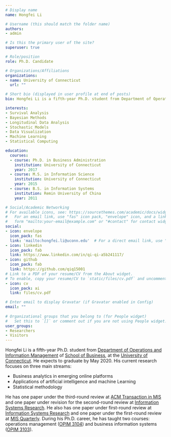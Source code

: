 ```yaml
---
# Display name
name: Hongfei Li

# Username (this should match the folder name)
authors:
- admin

# Is this the primary user of the site?
superuser: true

# Role/position
role: Ph.D. Candidate

# Organizations/Affiliations
organizations:
- name: University of Connecticut
  url: ""

# Short bio (displayed in user profile at end of posts)
bio: Hongfei Li is a fifth-year Ph.D. student from Department of Operations and Information Management of School of Business, at the University of Connecticut. He expects to graduate by May 2020. His current research focuses on three main streams.

interests:
- Survival Analysis
- Bayesian Methods
- Longitudinal Data Analysis
- Stochastic Models
- Data Visualization
- Machine Learning
- Statistical Computing

education:
  courses:
  - course: Ph.D. in Business Administration
    institution: University of Connecticut
    year: 2017
  - course: M.S. in Information Science
    institution: University of Connecticut
    year: 2015
  - course: B.S. in Information Systems
    institution: Remin University of China
    year: 2011

# Social/Academic Networking
# For available icons, see: https://sourcethemes.com/academic/docs/widgets/#icons
#   For an email link, use "fas" icon pack, "envelope" icon, and a link in the
#   form "mailto:your-email@example.com" or "#contact" for contact widget.
social:
- icon: envelope
  icon_pack: fas
  link: 'mailto:hongfei.li@uconn.edu'  # For a direct email link, use "mailto:test@example.org".
- icon: linkedin
  icon_pack: fab
  link: https://www.linkedin.com/in/qi-qi-a5b241117/
- icon: github
  icon_pack: fab
  link: https://github.com/qiq15001
# Link to a PDF of your resume/CV from the About widget.
# To enable, copy your resume/CV to `static/files/cv.pdf` and uncomment the lines below.  
- icon: cv
  icon_pack: ai
  link: files/cv.pdf

# Enter email to display Gravatar (if Gravatar enabled in Config)
email: ""
  
# Organizational groups that you belong to (for People widget)
#   Set this to `[]` or comment out if you are not using People widget.  
user_groups:
- Researchers
- Visitors
---
```


Hongfei Li is a fifth-year Ph.D. student from [Department of Operations and Information Management](https://opim.business.uconn.edu/) of [School of Business](https://www.business.uconn.edu/), at the [University of Connecticut](https://uconn.edu/). He expects to graduate by May 2020. His current research focuses on three main streams: 

* Business analytics in emerging online platforms
* Applications of artificial intelligence and machine Learning 
* Statistical methodology

He has one paper under the third-round review at [ACM Transaction in MIS](https://tmis.acm.org/) and one paper under revision for the second-round review at [Information Systems Research](https://pubsonline.informs.org/journal/isre). He also has one paper under first-round review at [Information Systems Research](https://pubsonline.informs.org/journal/isre) and one paper under the first-round review at [MIS Quarterly](https://www.misq.org/). During his Ph.D. career, he has taught two courses: operations management ([OPIM 3104](https://hongfeiuconn.github.io/OPIM3104/)) and business information systems ([OPIM 3103](https://hongfeiuconn.github.io/OPIM3103/)).

